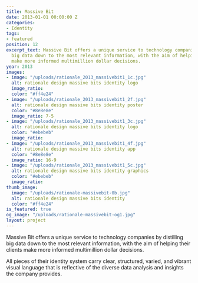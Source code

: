 ```yaml
---
title: Massive Bit
date: 2013-01-01 00:00:00 Z
categories:
- Identity
tags:
- featured
position: 12
excerpt_text: Massive Bit offers a unique service to technology companies by distilling
  big data down to the most relevant information, with the aim of helping their clients
  make more informed multimillion dollar decisions.
year: 2013
images:
- image: "/uploads/rationale_2013_massivebit1_1c.jpg"
  alt: rationale design massive bits identity logo
  image_ratio: 
  color: "#ff4e24"
- image: "/uploads/rationale_2013_massivebit1_2f.jpg"
  alt: rationale design massive bits identity poster
  color: "#8e8e8e"
  image_ratio: 7-5
- image: "/uploads/rationale_2013_massivebit1_3c.jpg"
  alt: rationale design massive bits identity logo
  color: "#ebebeb"
  image_ratio: 
- image: "/uploads/rationale_2013_massivebit1_4f.jpg"
  alt: rationale design massive bits identity app
  color: "#8e8e8e"
  image_ratio: 16-9
- image: "/uploads/rationale_2013_massivebit1_5c.jpg"
  alt: rationale design massive bits identity graphics
  color: "#ebebeb"
  image_ratio: 
thumb_image:
  image: "/uploads/rationale-massivebit-0b.jpg"
  alt: rationale design massive bits identity
  color: "#ff4e24"
is_featured: true
og_image: "/uploads/rationale-massivebit-og1.jpg"
layout: project
---
```


Massive Bit offers a unique service to technology companies by distilling big data down to the most relevant information, with the aim of helping their clients make more informed multimillion dollar decisions.			

All pieces of their identity system carry clear, structured, varied, and vibrant visual language that is reflective of the diverse data analysis and insights the company provides.